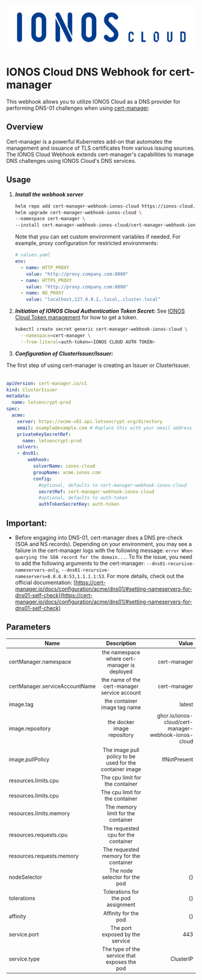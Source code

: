 ![Alt text](https://raw.githubusercontent.com/ionos-cloud/certbot-dns-ionos-cloud/main/.github/IONOS.CLOUD.BLU.svg)

# IONOS Cloud DNS Webhook for cert-manager

This webhook allows you to utilize IONOS Cloud as a DNS provider for performing DNS-01 challenges when using [cert-manager](https://cert-manager.io/docs/).

## Overview

Cert-manager is a powerful Kubernetes add-on that automates the management and issuance of TLS certificates from various issuing sources. The IONOS Cloud Webhook extends cert-manager's capabilities to manage DNS challenges using IONOS Cloud's DNS services.

## Usage
   
1. ***Install the webhook server***
    ```bash
    helm repo add cert-manager-webhook-ionos-cloud https://ionos-cloud.github.io/cert-manager-webhook-ionos-cloud
    helm upgrade cert-manager-webhook-ionos-cloud \
    --namespace cert-manager \
    --install cert-manager-webhook-ionos-cloud/cert-manager-webhook-ionos-cloud
    ```

    Note that you can set custom environment variables if needed. For example, proxy configuration for restricted environments:
    ```yaml
    # values.yaml
    env:
      - name: HTTP_PROXY
        value: "http://proxy.company.com:8080"
      - name: HTTPS_PROXY
        value: "http://proxy.company.com:8080"
      - name: NO_PROXY
        value: "localhost,127.0.0.1,.local,.cluster.local"
    ```

2. ***Initiation of IONOS Cloud Authentication Token Secret:***
    See [IONOS Cloud Token management](https://docs.ionos.com/cloud/set-up-ionos-cloud/management/token-management) for how to get a token.

    ```bash
    kubectl create secret generic cert-manager-webhook-ionos-cloud \
      --namespace=cert-manager \
      --from-literal=auth-token=<IONOS CLOUD AUTH TOKEN>
    ```

3. ***Configuration of ClusterIssuer/Issuer:***

The first step of using cert-manager is creating an Issuer or ClusterIssuer. 

```yaml

apiVersion: cert-manager.io/v1
kind: ClusterIssuer
metadata:
  name: letsencrypt-prod
spec:
  acme:
    server: https://acme-v02.api.letsencrypt.org/directory
    email: example@example.com # Replace this with your email address
    privateKeySecretRef:
      name: letsencrypt-prod
    solvers:
    - dns01:
        webhook:
          solverName: ionos-cloud
          groupName: acme.ionos.com
          config:
            #optional, defaults to cert-manager-webhook-ionos-cloud
            secretRef: cert-manager-webhook-ionos-cloud
            #optional, defaults to auth-token
            authTokenSecretKey: auth-token

```

## Important:

- Before engaging into DNS-01, cert-manager does a DNS pre-check (SOA and NS records). Depending on your environment, you may see a failure in the cert-manager logs with the following message: `error When querying the SOA record for the domain...`. To fix the issue, you need to add the following arguments to the cert-manager: `--dns01-recursive-nameservers-only`, `--dns01-recursive-nameservers=8.8.8.8:53,1.1.1.1:53`. For more details, check out the official documentation: [https://cert-manager.io/docs/configuration/acme/dns01/#setting-nameservers-for-dns01-self-check](https://cert-manager.io/docs/configuration/acme/dns01/#setting-nameservers-for-dns01-self-check)

## Parameters

| Name        | Description           | Value  |
| ------------- |:-------------:| -----:|
| certManager.namespace    | the namespace where cert-manager is deployed     |  cert-manager |
| certManager.serviceAccountName    | the name of the cert-manager service account     |  cert-manager |
| image.tag     | the container image tag name |   latest |
| image.repository     | the docker image repository |   ghcr.io/ionos-cloud/cert-manager-webhook-ionos-cloud |
| image.pullPolicy     |  The image pull policy to be used for the container image    |   IfNotPresent |
| resources.limits.cpu      | The cpu limit for the container      |    |
| resources.limits.cpu      | The cpu limit for the container      |    |
| resources.limits.memory      | The memory limit for the container      |    |
| resources.requests.cpu      | The requested cpu for the container       |    |
| resources.requests.memory      | The requested memory for the container       |    |
| nodeSelector | The node selector for the pod |    {} |
| tolerations | Tolerations for the pod assignment    |    {}|
| affinity | Affinity for the pod     |    {} |
| service.port | The port exposed by the service     |    443 |
| service.type | The type of the service that exposes the pod      |    ClusterIP |